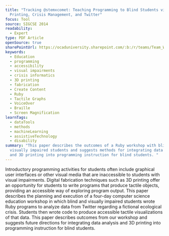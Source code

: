 ```yaml
---
title: "Tracking @stemxcomet: Teaching Programming to Blind Students via 3D
  Printing, Crisis Management, and Twitter"
focus: Tool
source: SIGCSE 2014
readability:
  - Expert
type: PDF Article
openSource: true
sharePointUrl: https://ocaduniversity.sharepoint.com/:b:/r/teams/Team_WeCount/Shared%20Documents/Resources%20and%20Tools/Literature%20(curated)/Tracking%20@stemxcomet%20Teaching%20Programming%20to%20Blind%20Students%20via%203D%20Printing,%20Crisis%20Management,%20and%20Twitter.pdf?csf=1&web=1&e=jzsNwG
keywords:
  - Education
  - programming
  - accessibility
  - visual impairments
  - crisis informatics
  - 3D printing
  - fabrication
  - Create Content
  - Ruby
  - Tactile Graphs
  - VoiceOver
  - Braille
  - Screen Magnification
learnTags:
  - dataTools
  - methods
  - machineLearning
  - assistiveTechnology
  - disability
summary: "This paper describes the outcomes of a Ruby workshop with blind and
  visually impaired students and suggests methods for integrating data analysis
  and 3D printing into programming instruction for blind students. "
---
```

Introductory programming activities for students often include graphical user interfaces or other visual media that are inaccessible to students with visual impairments. Digital fabrication techniques such as 3D printing offer an opportunity for students to write programs that produce tactile objects, providing an accessible way of exploring program output. This paper describes the planning and execution of a four-day computer science education workshop in which blind and visually impaired students wrote Ruby programs to analyze data from Twitter regarding a fictional ecological crisis. Students then wrote code to produce accessible tactile visualizations of that data. This paper describes outcomes from our workshop and suggests future directions for integrating data analysis and 3D printing into programming instruction for blind students.
